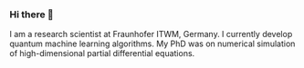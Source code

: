 ### Hi there 👋

I am a research scientist at Fraunhofer ITWM, Germany. I currently develop quantum machine learning algorithms. My PhD was on numerical simulation of high-dimensional partial differential equations.
